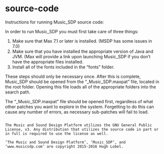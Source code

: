 # source-code

Instructions for running Music_SDP source code:

In order to run Music_SDP you must first take care of three things:

1. Make sure that Max 7.1 or later is installed. (MSDP has some issues in 7.0)
2. Make sure that you have installed the appropriate version of Java and JVM. (Max will provide a link upon launching Music_SDP if you don’t have the appropriate files installed.
3. Install all of the fonts included in the “fonts” folder.

These steps should only be necessary once. After this is complete, Music_SDP should be opened from the “_Music_SDP.maxpat” file, located in the root folder. Opening this file loads all of the appropriate folders into the search path. 

The “_Music_SDP.maxpat” file should be opened first, regardless of what other patches you want to explore in the system. Forgetting to do this can cause any number of errors, as necessary sub-patches will fail to load.

~~~

The Music and Sound Design Platform utilizes the GNU General Public License, v3. Any distribution that utilizes the source code in part or in full is required to use the license as well.
 
‘The Music and Sound Design Platform’, ‘Music_SDP’, and ‘www.musicsdp.com’ are copyright 2015-2016 Hugh Lobel.
